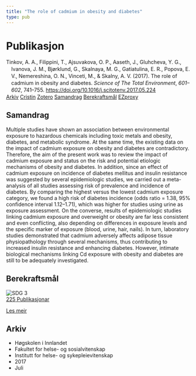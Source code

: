 ```yaml
---
title: "The role of cadmium in obesity and diabetes"
type: pub
---
```

<h1>Publikasjon</h1>
<article id="csl-bib-container-YYSEWLLL" class="csl-bib-container">
  <div class="csl-bib-body" style="line-height: 1.35; padding-left: 1em; text-indent:-1em;">
  <div class="csl-entry">Tinkov, A. A., Filippini, T., Ajsuvakova, O. P., Aaseth, J., Gluhcheva, Y. G., Ivanova, J. M., Bj&#xF8;rklund, G., Skalnaya, M. G., Gatiatulina, E. R., Popova, E. V., Nemereshina, O. N., Vinceti, M., &amp; Skalny, A. V. (2017). The role of cadmium in obesity and diabetes. <i>Science of The Total Environment</i>, <i>601&#x2013;602</i>, 741&#x2013;755. <a href="https://doi.org/10.1016/j.scitotenv.2017.05.224">https://doi.org/10.1016/j.scitotenv.2017.05.224</a></div>
</div>
  <div class="csl-bib-buttons">
    <a href="#taxonomy-article-YYSEWLLL" class="csl-bib-button">Arkiv</a>
    <a href="https://app.cristin.no/results/show.jsf?id=1480972" alt="Cristin URL" class="csl-bib-button">Cristin</a>
    <a href="http://zotero.org/groups/5022929/items/YYSEWLLL" alt="Zotero URL" class="csl-bib-button">Zotero</a>
    <a href="#abstract-article-YYSEWLLL" class="csl-bib-button">Samandrag</a>
    <a href="#sdg-article-YYSEWLLL" class="csl-bib-button">Berekraftsmål</a>
    <a href="http://ezproxy.inn.no/login?url=https://doi.org/10.1016/j.scitotenv.2017.05.224" class="csl-bib-button">EZproxy</a>
  </div>
  <div id="csl-bib-meta-container-YYSEWLLL"></div>
</article>
<div id="csl-bib-meta-YYSEWLLL" class="csl-bib-meta">
  <article id="abstract-article-YYSEWLLL" class="abstract-article">
    <h1>Samandrag</h1>
    Multiple studies have shown an association between environmental exposure to hazardous chemicals including toxic metals and obesity, diabetes, and metabolic syndrome. At the same time, the existing data on the impact of cadmium exposure on obesity and diabetes are contradictory. Therefore, the aim of the present work was to review the impact of cadmium exposure and status on the risk and potential etiologic mechanisms of obesity and diabetes. In addition, since an effect of cadmium exposure on incidence of diabetes mellitus and insulin resistance was suggested by several epidemiologic studies, we carried out a meta-analysis of all studies assessing risk of prevalence and incidence of diabetes. By comparing the highest versus the lowest cadmium exposure category, we found a high risk of diabetes incidence (odds ratio = 1.38, 95% confidence interval 1.12–1.71), which was higher for studies using urine as exposure assessment. On the converse, results of epidemiologic studies linking cadmium exposure and overweight or obesity are far less consistent and even conflicting, also depending on differences in exposure levels and the specific marker of exposure (blood, urine, hair, nails). In turn, laboratory studies demonstrated that cadmium adversely affects adipose tissue physiopathology through several mechanisms, thus contributing to increased insulin resistance and enhancing diabetes. However, intimate biological mechanisms linking Cd exposure with obesity and diabetes are still to be adequately investigated.
  </article>
  <article id="sdg-article-YYSEWLLL" class="sdg-article">
    <h1>Berekraftsmål</h1>
    <div class="sdg-container"><div id="sdg3" class="sdg">
<img src="{{< params subfolder >}}images/sdg/sdg03_no.png" class="image" alt="SDG 3">
<div class="sdg-overlay">
<a href="{{< params subfolder >}}no/archive/?sdg=3#archive" class="sdg-publication-count"><span>225</span> Publikasjonar</a>
<p><a href="https://www.fn.no/om-fn/fns-baerekraftsmaal/god-helse-og-livskvalitet?lang=nno-NO" class="sdg-read-more">Les meir</a></p>
</div>
</div></div>
  </article>
  <article id="taxonomy-article-YYSEWLLL" class="taxonomy-article">
    <h1>Arkiv</h1>
    <ul>
      <li>Høgskolen i Innlandet</li>
      <li>Fakultet for helse- og sosialvitenskap</li>
      <li>Institutt for helse- og sykepleievitenskap</li>
      <li>2017</li>
      <li>Juli</li>
    </ul>
  </article>
</div>
